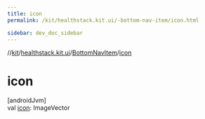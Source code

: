 ```yaml
---
title: icon
permalink: /kit/healthstack.kit.ui/-bottom-nav-item/icon.html

sidebar: dev_doc_sidebar
---
```

//[kit](../../../kit.html)/[healthstack.kit.ui](../index.html)/[BottomNavItem](index.html)/[icon](icon.html)



# icon



[androidJvm]\
val [icon](icon.html): ImageVector





